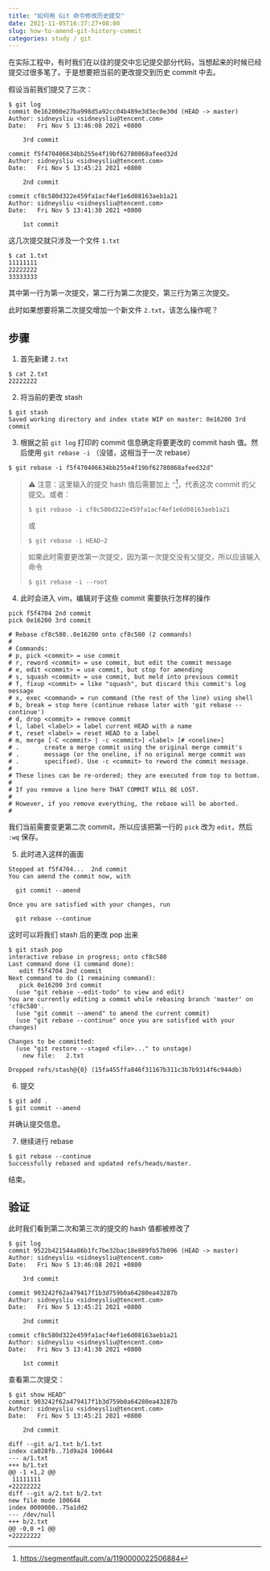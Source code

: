 ```yaml
---
title: "如何用 Git 命令修改历史提交"
date: 2021-11-05T16:37:27+08:00
slug: how-to-amend-git-history-commit
categories: study / git
---
```


在实际工程中，有时我们在以往的提交中忘记提交部分代码，当想起来的时候已经提交过很多笔了。于是想要把当前的更改提交到历史 commit 中去。

假设当前我们提交了三次：

```shell
$ git log
commit 0e162000e27ba998d5a92cc04b489e3d3ec0e30d (HEAD -> master)
Author: sidneysliu <sidneysliu@tencent.com>
Date:   Fri Nov 5 13:46:08 2021 +0800

    3rd commit

commit f5f470406634bb255e4f19bf62780868afeed32d
Author: sidneysliu <sidneysliu@tencent.com>
Date:   Fri Nov 5 13:45:21 2021 +0800

    2nd commit

commit cf8c580d322e459fa1acf4ef1e6d08163aeb1a21
Author: sidneysliu <sidneysliu@tencent.com>
Date:   Fri Nov 5 13:41:30 2021 +0800

    1st commit

```

这几次提交就只涉及一个文件 `1.txt`

```shell
$ cat 1.txt
11111111
22222222
33333333
```

其中第一行为第一次提交，第二行为第二次提交，第三行为第三次提交。

此时如果想要将第二次提交增加一个新文件 `2.txt`，该怎么操作呢？

## 步骤

1. 首先新建 `2.txt`

```shell
$ cat 2.txt
22222222
```

2. 将当前的更改 stash

```shell
$ git stash
Saved working directory and index state WIP on master: 0e16200 3rd commit
```

3. 根据之前 `git log` 打印的 commit 信息确定将要更改的 commit hash 值。然后使用 `git rebase -i` （没错，这相当于一次 rebase）

```shell
$ git rebase -i f5f470406634bb255e4f19bf62780868afeed32d^
```

> ⚠️ 注意：这里输入的提交 hash 值后需要加上 `^`[^1]，代表这次 commit 的父提交。或者：
>
> ```shell
> $ git rebase -i cf8c580d322e459fa1acf4ef1e6d08163aeb1a21
> ```
>
> 或
>
> ```shell
> $ git rebase -i HEAD~2
> ```

> 如果此时需要更改第一次提交，因为第一次提交没有父提交，所以应该输入命令
>
> ```shell
> $ git rebase -i --root
> ```

4. 此时会进入 vim，编辑对于这些 commit 需要执行怎样的操作

```
pick f5f4704 2nd commit
pick 0e16200 3rd commit

# Rebase cf8c580..0e16200 onto cf8c580 (2 commands)
#
# Commands:
# p, pick <commit> = use commit
# r, reword <commit> = use commit, but edit the commit message
# e, edit <commit> = use commit, but stop for amending
# s, squash <commit> = use commit, but meld into previous commit
# f, fixup <commit> = like "squash", but discard this commit's log message
# x, exec <command> = run command (the rest of the line) using shell
# b, break = stop here (continue rebase later with 'git rebase --continue')
# d, drop <commit> = remove commit
# l, label <label> = label current HEAD with a name
# t, reset <label> = reset HEAD to a label
# m, merge [-C <commit> | -c <commit>] <label> [# <oneline>]
# .       create a merge commit using the original merge commit's
# .       message (or the oneline, if no original merge commit was
# .       specified). Use -c <commit> to reword the commit message.
#
# These lines can be re-ordered; they are executed from top to bottom.
#
# If you remove a line here THAT COMMIT WILL BE LOST.
#
# However, if you remove everything, the rebase will be aborted.
#
```

我们当前需要变更第二次 commit，所以应该把第一行的 `pick` 改为 `edit`，然后 `:wq` 保存。

5. 此时进入这样的画面

```
Stopped at f5f4704...  2nd commit
You can amend the commit now, with

  git commit --amend 

Once you are satisfied with your changes, run

  git rebase --continue

```

这时可以将我们 stash 后的更改 pop 出来

```shell
$ git stash pop
interactive rebase in progress; onto cf8c580
Last command done (1 command done):
   edit f5f4704 2nd commit
Next command to do (1 remaining command):
   pick 0e16200 3rd commit
  (use "git rebase --edit-todo" to view and edit)
You are currently editing a commit while rebasing branch 'master' on 'cf8c580'.
  (use "git commit --amend" to amend the current commit)
  (use "git rebase --continue" once you are satisfied with your changes)

Changes to be committed:
  (use "git restore --staged <file>..." to unstage)
	new file:   2.txt

Dropped refs/stash@{0} (15fa455ffa846f31167b311c3b7b9314f6c944db)
```

6. 提交

```shell
$ git add .
$ git commit --amend
```

并确认提交信息。

7. 继续进行 rebase

```shell
$ git rebase --continue
Successfully rebased and updated refs/heads/master.
```

结束。

## 验证

此时我们看到第二次和第三次的提交的 hash 值都被修改了

```shell
$ git log
commit 9522b421544a86b1fc7be32bac18e889fb57b096 (HEAD -> master)
Author: sidneysliu <sidneysliu@tencent.com>
Date:   Fri Nov 5 13:46:08 2021 +0800

    3rd commit

commit 903242f62a479417f1b3d759b0a64280ea43287b
Author: sidneysliu <sidneysliu@tencent.com>
Date:   Fri Nov 5 13:45:21 2021 +0800

    2nd commit

commit cf8c580d322e459fa1acf4ef1e6d08163aeb1a21
Author: sidneysliu <sidneysliu@tencent.com>
Date:   Fri Nov 5 13:41:30 2021 +0800

    1st commit
```

查看第二次提交：

```shell
$ git show HEAD^
commit 903242f62a479417f1b3d759b0a64280ea43287b
Author: sidneysliu <sidneysliu@tencent.com>
Date:   Fri Nov 5 13:45:21 2021 +0800

    2nd commit

diff --git a/1.txt b/1.txt
index ca028fb..71d9a24 100644
--- a/1.txt
+++ b/1.txt
@@ -1 +1,2 @@
 11111111
+22222222
diff --git a/2.txt b/2.txt
new file mode 100644
index 0000000..75a1dd2
--- /dev/null
+++ b/2.txt
@@ -0,0 +1 @@
+22222222
```



[^1]: https://segmentfault.com/a/1190000022506884

